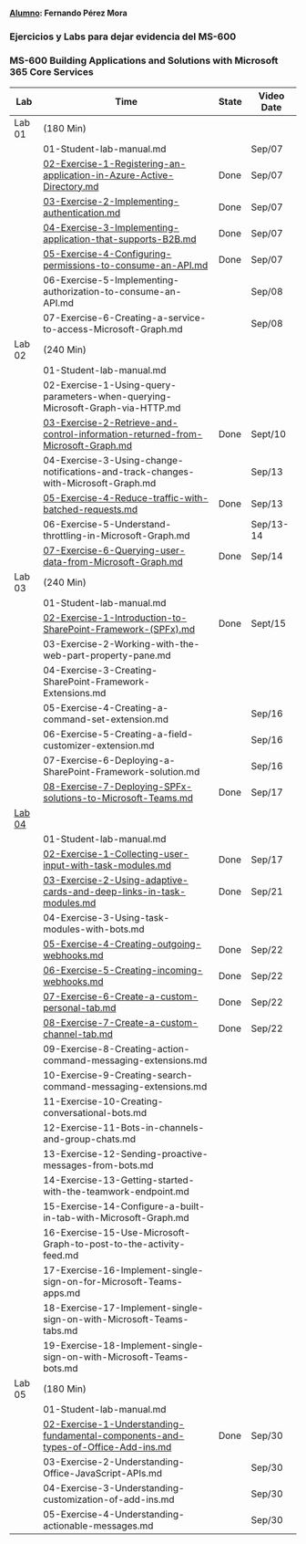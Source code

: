 #### **<u>Alumno</u>**: Fernando Pérez Mora

### **Ejercicios y Labs para dejar evidencia del MS-600**



### **MS-600 Building Applications and Solutions with Microsoft 365 Core Services**



| Lab                                                          | Time                                                         | State | Video Date |
| ------------------------------------------------------------ | ------------------------------------------------------------ | ----- | ---------- |
| Lab 01                                                       | (180 Min)                                                    |       |            |
|                                                              | 01-Student-lab-manual.md                                     |       | Sep/07     |
|                                                              | [02-Exercise-1-Registering-an-application-in-Azure-Active-Directory.md](https://github.com/fernanipmo/CFTIC-MS600/blob/main/Lab01/02-Exercise-1-Registering%20an%20application%20in%20Azure%20Active%20Directory/02-Registering%20an%20application%20in%20Azure%20Active%20Directory_FPM.md) | Done  | Sep/07     |
|                                                              | [03-Exercise-2-Implementing-authentication.md](https://github.com/fernanipmo/CFTIC-MS600/blob/main/Lab01/03-Exercise-2-Implementing-authentication/03-Exercise-2-Implementing-authentication_FPM.md) | Done  | Sep/07     |
|                                                              | [04-Exercise-3-Implementing-application-that-supports-B2B.md](https://github.com/fernanipmo/CFTIC-MS600/blob/main/Lab01/04-Exercise-3-Implementing-application-that-supports-B2B/04-Exercise-3-Implementing-application-that-supports-B2B_FPM.md) | Done  | Sep/07     |
|                                                              | [05-Exercise-4-Configuring-permissions-to-consume-an-API.md](https://github.com/fernanipmo/CFTIC-MS600/blob/main/Lab01/05-Exercise-4-Configuring-permissions-to-consume-an-API/05-Exercise-4-Configuring-permissions-to-consume-an-API_FPM.md) | Done  | Sep/07     |
|                                                              | 06-Exercise-5-Implementing-authorization-to-consume-an-API.md |       | Sep/08     |
|                                                              | 07-Exercise-6-Creating-a-service-to-access-Microsoft-Graph.md |       | Sep/08     |
| Lab 02                                                       | (240 Min)                                                    |       |            |
|                                                              | 01-Student-lab-manual.md                                     |       |            |
|                                                              | 02-Exercise-1-Using-query-parameters-when-querying-Microsoft-Graph-via-HTTP.md |       |            |
|                                                              | [03-Exercise-2-Retrieve-and-control-information-returned-from-Microsoft-Graph.md](https://github.com/fernanipmo/CFTIC-MS600/blob/main/Lab02/03-Exercise-2-Retrieve-and-control-information-returned-from-Microsoft-Graph/03-Exercise-2-Retrieve-and-control-information-returned-from-Microsoft-Graph_FPM.md) | Done  | Sept/10    |
|                                                              | 04-Exercise-3-Using-change-notifications-and-track-changes-with-Microsoft-Graph.md |       | Sep/13     |
|                                                              | [05-Exercise-4-Reduce-traffic-with-batched-requests.md](https://github.com/fernanipmo/CFTIC-MS600/blob/main/Lab02/05-Exercise-4-Reduce-traffic-with-batched-requests/05-Exercise-4-Reduce-traffic-with-batched-requests_FPM.md) | Done  | Sep/13     |
|                                                              | 06-Exercise-5-Understand-throttling-in-Microsoft-Graph.md    |       | Sep/13-14  |
|                                                              | [07-Exercise-6-Querying-user-data-from-Microsoft-Graph.md](https://github.com/fernanipmo/CFTIC-MS600/blob/main/Lab02/07-Exercise-6-Querying-user-data-from-Microsoft-Graph/07-Exercise-6-Querying-user-data-from-Microsoft-Graph_FPM.md) | Done  | Sep/14     |
| Lab 03                                                       | (240 Min)                                                    |       |            |
|                                                              | 01-Student-lab-manual.md                                     |       |            |
|                                                              | [02-Exercise-1-Introduction-to-SharePoint-Framework-(SPFx).md](https://github.com/fernanipmo/CFTIC-MS600/blob/main/Lab03/02-Exercise-1-Introduction-to-SharePoint-Framework-(SPFx)/02-Exercise-1-Introduction-to-SharePoint-Framework-(SPFx)_FPM.md) | Done  | Sept/15    |
|                                                              | 03-Exercise-2-Working-with-the-web-part-property-pane.md     |       |            |
|                                                              | 04-Exercise-3-Creating-SharePoint-Framework-Extensions.md    |       |            |
|                                                              | 05-Exercise-4-Creating-a-command-set-extension.md            |       | Sep/16     |
|                                                              | 06-Exercise-5-Creating-a-field-customizer-extension.md       |       | Sep/16     |
|                                                              | 07-Exercise-6-Deploying-a-SharePoint-Framework-solution.md   |       | Sep/16     |
|                                                              | [08-Exercise-7-Deploying-SPFx-solutions-to-Microsoft-Teams.md](https://github.com/fernanipmo/CFTIC-MS600/blob/main/Lab03/08-Exercise-7-Deploying-SPFx-solutions-to-Microsoft-Teams/08-Exercise-7-Deploying-SPFx-solutions-to-Microsoft-Teams_FPM.md) | Done  | Sep/17     |
| [Lab 04](https://github.com/fernanipmo/CFTIC-MS600/tree/main/Lab04) |                                                              |       |            |
|                                                              | 01-Student-lab-manual.md                                     |       |            |
|                                                              | [02-Exercise-1-Collecting-user-input-with-task-modules.md](https://github.com/fernanipmo/CFTIC-MS600/blob/main/Lab04/02-Exercise-1-Collecting-user-input-with-task-modules/02-Exercise-1-Collecting-user-input-with-task-modules_FPM.md) | Done  | Sep/17     |
|                                                              | [03-Exercise-2-Using-adaptive-cards-and-deep-links-in-task-modules.md](https://github.com/fernanipmo/CFTIC-MS600/tree/main/Lab04/03-Exercise-2-Using-adaptive-cards-and-deep-links-in-task-modules) | Done  | Sep/21     |
|                                                              | 04-Exercise-3-Using-task-modules-with-bots.md                |       |            |
|                                                              | [05-Exercise-4-Creating-outgoing-webhooks.md](https://github.com/fernanipmo/CFTIC-MS600/blob/main/Lab04/05-Exercise-4-Creating-outgoing-webhooks/05-Exercise-4-Creating-outgoing-webhooks_FPM.md) | Done  | Sep/22     |
|                                                              | [06-Exercise-5-Creating-incoming-webhooks.md](https://github.com/fernanipmo/CFTIC-MS600/blob/main/Lab04/06-Exercise-5-Creating-incoming-webhooks/06-Exercise-5-Creating-incoming-webhooks_FPM.md) | Done  | Sep/22     |
|                                                              | [07-Exercise-6-Create-a-custom-personal-tab.md](https://github.com/fernanipmo/CFTIC-MS600/blob/main/Lab04/07-Exercise-6-Create-a-custom-personal-tab/07-Exercise-6-Create-a-custom-personal-tab_FPM.md) | Done  | Sep/22     |
|                                                              | [08-Exercise-7-Create-a-custom-channel-tab.md](https://github.com/fernanipmo/CFTIC-MS600/blob/main/Lab04/09-Exercise-8-Creating-action-command-messaging-extensions/09-Exercise-8-Creating-action-command-messaging-extensions_FPM.md) | Done  | Sep/22     |
|                                                              | 09-Exercise-8-Creating-action-command-messaging-extensions.md |       |            |
|                                                              | 10-Exercise-9-Creating-search-command-messaging-extensions.md |       |            |
|                                                              | 11-Exercise-10-Creating-conversational-bots.md               |       |            |
|                                                              | 12-Exercise-11-Bots-in-channels-and-group-chats.md           |       |            |
|                                                              | 13-Exercise-12-Sending-proactive-messages-from-bots.md       |       |            |
|                                                              | 14-Exercise-13-Getting-started-with-the-teamwork-endpoint.md |       |            |
|                                                              | 15-Exercise-14-Configure-a-built-in-tab-with-Microsoft-Graph.md |       |            |
|                                                              | 16-Exercise-15-Use-Microsoft-Graph-to-post-to-the-activity-feed.md |       |            |
|                                                              | 17-Exercise-16-Implement-single-sign-on-for-Microsoft-Teams-apps.md |       |            |
|                                                              | 18-Exercise-17-Implement-single-sign-on-with-Microsoft-Teams-tabs.md |       |            |
|                                                              | 19-Exercise-18-Implement-single-sign-on-with-Microsoft-Teams-bots.md |       |            |
| Lab 05                                                       | (180 Min)                                                    |       |            |
|                                                              | 01-Student-lab-manual.md                                     |       |            |
|                                                              | [02-Exercise-1-Understanding-fundamental-components-and-types-of-Office-Add-ins.md](https://github.com/fernanipmo/CFTIC-MS600/blob/main/Lab05/02-Exercise-1-Understanding-fundamental-components-and-types-of-Office-Add-ins/02-Exercise-1-Understanding-fundamental-components-and-types-of-Office-Add-ins_FPM.md) | Done  | Sep/30     |
|                                                              | 03-Exercise-2-Understanding-Office-JavaScript-APIs.md        |       | Sep/30     |
|                                                              | 04-Exercise-3-Understanding-customization-of-add-ins.md      |       | Sep/30     |
|                                                              | 05-Exercise-4-Understanding-actionable-messages.md           |       | Sep/30     |

